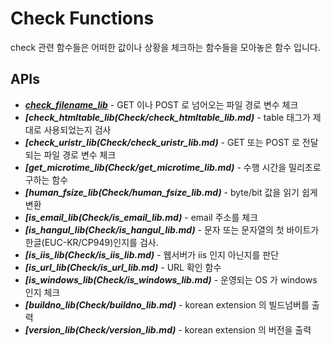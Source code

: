 # Check Functions

check 관련 함수들은 어떠한 값이나 상황을 체크하는 함수들을 모아놓은 함수 입니다.

## APIs
* ___[check_filename_lib](Check/check_filename_lib.md)___ - GET 이나 POST 로 넘어오는 파일 경로 변수 체크
* ___[check_htmltable_lib(Check/check_htmltable_lib.md)___ - table 태그가 제대로 사용되었는지 검사
* ___[check_uristr_lib(Check/check_uristr_lib.md)___ -  GET 또는 POST 로 전달되는 파일 경로 변수 체크
* ___[get_microtime_lib(Check/get_microtime_lib.md)___ - 수행 시간을 밀리초로 구하는 함수
* ___[human_fsize_lib(Check/human_fsize_lib.md)___ - byte/bit 값을 읽기 쉽게 변환
* ___[is_email_lib(Check/is_email_lib.md)___ - email 주소를 체크
* ___[is_hangul_lib(Check/is_hangul_lib.md)___ - 문자 또는 문자열의 첫 바이트가 한글(EUC-KR/CP949)인지를 검사.
* ___[is_iis_lib(Check/is_iis_lib.md)___ - 웹서버가 iis 인지 아닌지를 판단
* ___[is_url_lib(Check/is_url_lib.md)___ - URL 확인 함수
* ___[is_windows_lib(Check/is_windows_lib.md)___ - 운영되는 OS 가 windows 인지 체크
* ___[buildno_lib(Check/buildno_lib.md)___ - korean extension 의 빌드넘버를 출력
* ___[version_lib(Check/version_lib.md)___ - korean extension 의 버전을 출력
